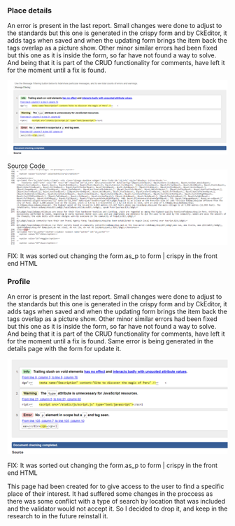 ### Place details
An error is present in the last report. Small changes were done to adjust to the standards but this one is generated in the crispy form and by CkEditor, it adds tags when saved and when the updating form brings the item back the tags overlap as a picture show. Other minor similar errors had been fixed but this one as it is inside the form, so far have not found a way to solve. And being that it is part of the CRUD functionality for comments, have left it for the moment until a fix is found.

![detail-page](/readme_docs/readme_images/validation/w3%20detail%20validation%20-%20error%20p.png)

Source Code
![source-code](/readme_docs/readme_images/validation/about%20p%20error.png)

FIX: It was sorted out changing the form.as_p to form | crispy in the front end HTML

### Profile
An error is present in the last report. Small changes were done to adjust to the standards but this one is generated in the crispy form and by CkEditor, it adds tags when saved and when the updating form brings the item back the tags overlap as a picture show. Other minor similar errors had been fixed but this one as it is inside the form, so far have not found a way to solve. And being that it is part of the CRUD functionality for comments, have left it for the moment until a fix is found. Same error is being generated in the details page with the form for update it.

![profiles](/readme_docs/readme_images/validation/w3%20profile%20validation%20-%20error%20p.png)

FIX: It was sorted out changing the form.as_p to form | crispy in the front end HTML


This page had been created for to give access to the user to find a specific place of their interest. It had suffered some changes in the proccess as there was some conflict with a type of search by location that was included and the validator would not accept it. So I decided to drop it, and keep in the research to in the future reinstall it.
